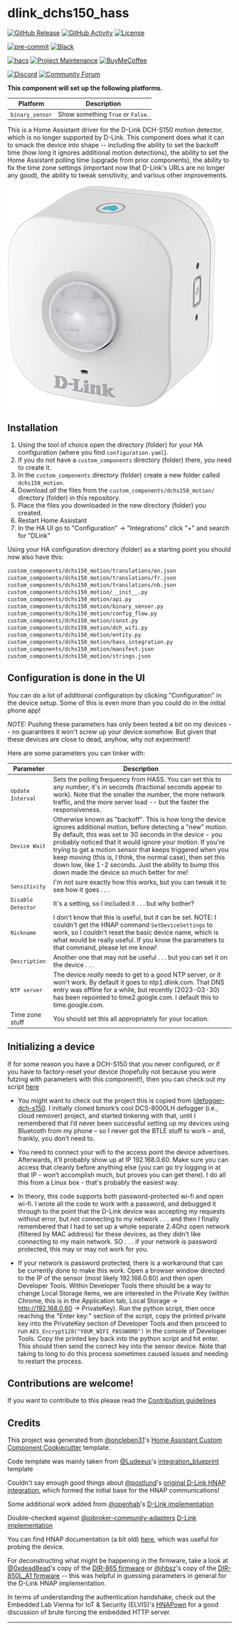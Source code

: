 # dlink_dchs150_hass

[![GitHub Release][releases-shield]][releases]
[![GitHub Activity][commits-shield]][commits]
[![License][license-shield]](LICENSE)

[![pre-commit][pre-commit-shield]][pre-commit]
[![Black][black-shield]][black]

[![hacs][hacsbadge]][hacs]
[![Project Maintenance][maintenance-shield]][user_profile]
[![BuyMeCoffee][buymecoffeebadge]][buymecoffee]

[![Discord][discord-shield]][discord]
[![Community Forum][forum-shield]][forum]

**This component will set up the following platforms.**

| Platform        | Description                       |
| --------------- | --------------------------------- |
| `binary_sensor` | Show something `True` or `False`. |

This is a Home Assistant driver for the D-Link DCH-S150 motion detector, which is no longer
supported by D-Link. This component does what it can to smack the device into shape -- including
the ability to set the backoff time (how long it ignores additional motion detections), the ability
to set the Home Assistant polling time (upgrade from prior components), the ability to fix the time zone
settings (important now that D-Link's URLs are no longer any good), the ability to tweak sensitivity,
and various other improvements.

![DCH-S150][dch-s150]

## Installation

1. Using the tool of choice open the directory (folder) for your HA configuration (where you find `configuration.yaml`).
2. If you do not have a `custom_components` directory (folder) there, you need to create it.
3. In the `custom_components` directory (folder) create a new folder called `dchs150_motion`.
4. Download _all_ the files from the `custom_components/dchs150_motion/` directory (folder) in this repository.
5. Place the files you downloaded in the new directory (folder) you created.
6. Restart Home Assistant
7. In the HA UI go to "Configuration" -> "Integrations" click "+" and search for "DLink"

Using your HA configuration directory (folder) as a starting point you should now also have this:

```text
custom_components/dchs150_motion/translations/en.json
custom_components/dchs150_motion/translations/fr.json
custom_components/dchs150_motion/translations/nb.json
custom_components/dchs150_motion/__init__.py
custom_components/dchs150_motion/api.py
custom_components/dchs150_motion/binary_sensor.py
custom_components/dchs150_motion/config_flow.py
custom_components/dchs150_motion/const.py
custom_components/dchs150_motion/dch_wifi.py
custom_components/dchs150_motion/entity.py
custom_components/dchs150_motion/hass_integration.py
custom_components/dchs150_motion/manifest.json
custom_components/dchs150_motion/strings.json
```

## Configuration is done in the UI

<!---->

You can do a lot of additional configuration by clicking "Configuration" in the device setup.
Some of this is even more than you could do in the initial phone app!

_NOTE:_ Pushing these parameters has only been tested a bit on my devices -- no guarantees it
won't screw up your device somehow. But given that these devices are close to dead, anyhow, why
not experiment!

Here are some parameters you can tinker with:

| Parameter          | Description                                                                                                                                                                                                                                                                                                                                                                                                                                                                    |
| ------------------ | ------------------------------------------------------------------------------------------------------------------------------------------------------------------------------------------------------------------------------------------------------------------------------------------------------------------------------------------------------------------------------------------------------------------------------------------------------------------------------ |
| `Update Interval`  | Sets the polling frequency from HASS. You can set this to any number; it's in seconds (fractional seconds appear to work). Note that the smaller the number, the more network traffic, and the more server load -- but the faster the responsiveness.                                                                                                                                                                                                                          |
| `Device Wait`      | Otherwise known as "backoff". This is how long the device ignores additional motion, before detecting a "new" motion. By default, this was set to 30 seconds in the device - you probably noticed that it would ignore your motion. If you're trying to get a motion sensor that keeps triggered when you keep moving (this is, I think, the normal case), then set this down low, like 1-2 seconds. Just the ability to bump this down made the device so much better for me! |
| `Sensitivity`      | I'm not sure exactly how this works, but you can tweak it to see how it goes . . .                                                                                                                                                                                                                                                                                                                                                                                             |
| `Disable Detector` | It's a setting, so I included it . . . but why bother?                                                                                                                                                                                                                                                                                                                                                                                                                         |
| `Nickname`         | I don't know that this is useful, but it can be set. NOTE: I couldn't get the HNAP command `SetDeviceSettings` to work, so I couldn't reset the basic device name, which is what would be really useful. If you know the parameters to that command, please let me know!                                                                                                                                                                                                       |
| `Description`      | Another one that may not be useful . . . but you can set it on the device . . .                                                                                                                                                                                                                                                                                                                                                                                                |
| `NTP server`       | The device _really_ needs to get to a good NTP server, or it won't work. By default it goes to ntp1.dlink.com. That DNS entry was offline for a while, but recently (2023-03-30) has been repointed to time2.google.com. I default this to time.google.com.                                                                                                                                                                                                                    |
| Time zone stuff    | You should set this all appropriately for your location.                                                                                                                                                                                                                                                                                                                                                                                                                       |

## Initializing a device

If for some reason you have a DCH-S150 that you never configured, or if you have to
factory-reset your device (hopefully not because you were futzing with parameters with this
component!), then you can check out my script [here](./utils/dch_wifi_init.py)

- You might want to check out the project this is copied from ([defogger-dch-s150](https://www.github.com/UpDryTwist/defogger-dch-s150/). I initially cloned bmork’s cool DCS-8000LH defogger (i.e., cloud remover) project, and started tinkering with that, until I remembered that I’d never been successful setting up my devices using Bluetooth from my phone – so I never got the BTLE stuff to work – and, frankly, you don’t need to.

- You need to connect your wifi to the access point the device advertises. Afterwards, it’ll probably show up at IP 192.168.0.60. Make sure you can access that cleanly before anything else (you can go try logging in at that IP - won’t accomplish much, but proves you can get there). I do all this from a Linux box - that's probably the easiest way.

- In theory, this code supports both password-protected wi-fi and open wi-fi. I wrote all the code to work with a password, and debugged it through to the point that the D-Link device was accepting my requests without error, but not connecting to my network . . . and then I finally remembered that I had to set up a whole separate 2.4Ghz open network (filtered by MAC address) for these devices, as they didn’t like connecting to my main network. SO . . . if your network is password protected, this may or may not work for you.

- If your network is password protected, there is a workaround that can be currently done to make this work. Open a browser window directed to the IP of the sensor (most likely 192.168.0.60) and then open Developer Tools. Within Developer Tools there should be a way to change Local Storage items, we are interested in the Private Key (within Chrome, this is in the Application tab, Local Storage -> http://192.168.0.60 -> PrivateKey). Run the python script, then once reaching the "Enter key:" section of the script, copy the printed private key into the PrivateKey section of Developer Tools and then proceed to run `AES_Encrypt128("YOUR_WIFI_PASSWORD")` in the console of Developer Tools. Copy the printed key back into the python script and hit enter. This should then send the correct key into the sensor device. Note that taking to long to do this process sometimes caused issues and needing to restart the process.

## Contributions are welcome!

If you want to contribute to this please read the [Contribution guidelines](CONTRIBUTING.md)

## Credits

This project was generated from [@oncleben31](https://github.com/oncleben31)'s [Home Assistant Custom Component Cookiecutter](https://github.com/oncleben31/cookiecutter-homeassistant-custom-component) template.

Code template was mainly taken from [@Ludeeus](https://github.com/ludeeus)'s [integration_blueprint][integration_blueprint] template

Couldn't say enough good things about [@postlund](https://github.com/postlund)'s [original D-Link HNAP integration](https://github.com/postlund/dlink_hnap), which formed the initial base for the HNAP communications!

Some additional work added from [@openhab](https://github.com/openhab)'s [D-Link implementation](https://github.com/openhab/openhab-addons/tree/main/bundles/org.openhab.binding.dlinksmarthome/src/main/java/org/openhab/binding/dlinksmarthome/internal)

Double-checked against [@iobroker-community-adapters](https://iobroker-community-adapters) [D-Link implementation](https://github.com/iobroker-community-adapters/ioBroker.mydlink)

You can find HNAP documentation (a bit old) [here](https://wiki.elvis.science/images/5/58/HNAP_Protocol.pdf), which was useful for probing the device.

For deconstructing what might be happening in the firmware, take a look at [@0xdead8ead](https://github.com/0xdead8ead)'s copy of the [DIR-865 firmware](https://github.com/0xdead8ead/dlink_dir-865L/tree/master/DIR-865L_REVA_FIRMWARE_1.07.B01/fmk/rootfs/etc/templates/hnap) or [@jhbsz](https://github.com/jhbsz)'s copy of the [DIR-850L_A1 firmware](https://github.com/jhbsz/DIR-850L_A1/tree/master/templates/aries/progs/htdocs/hnap) -- this was helpful in guessing parameters in general for the D-Link HNAP implementation.

In terms of understanding the authentication handshake, check out the Embedded Lab Vienna for IoT & Security (ELVIS)'s [HNAPown](https://wiki.elvis.science/index.php?title=HNAP0wn:_The_Home_Network_Administration_Protocol_Owner) for a good discussion of brute forcing the embedded HTTP server.

---

[integration_blueprint]: https://github.com/custom-components/integration_blueprint
[black]: https://github.com/psf/black
[black-shield]: https://img.shields.io/badge/code%20style-black-000000.svg?style=for-the-badge
[buymecoffee]: https://www.buymeacoffee.com/updrytwist
[buymecoffeebadge]: https://img.shields.io/badge/buy%20me%20a%20coffee-donate-yellow.svg?style=for-the-badge
[commits-shield]: https://img.shields.io/github/commit-activity/y/updrytwist/dlink-dchs150-hass.svg?style=for-the-badge
[commits]: https://github.com/updrytwist/dlink-dchs150-hass/commits/main
[hacs]: https://hacs.xyz
[hacsbadge]: https://img.shields.io/badge/HACS-Custom-orange.svg?style=for-the-badge
[discord]: https://discord.gg/Qa5fW2R
[discord-shield]: https://img.shields.io/discord/330944238910963714.svg?style=for-the-badge
[dch-s150]: dch-s150.jpg
[forum-shield]: https://img.shields.io/badge/community-forum-brightgreen.svg?style=for-the-badge
[forum]: https://community.home-assistant.io/
[license-shield]: https://img.shields.io/github/license/updrytwist/dlink-dchs150-hass.svg?style=for-the-badge
[maintenance-shield]: https://img.shields.io/badge/maintainer-%40updrytwist-blue.svg?style=for-the-badge
[pre-commit]: https://github.com/pre-commit/pre-commit
[pre-commit-shield]: https://img.shields.io/badge/pre--commit-enabled-brightgreen?style=for-the-badge
[releases-shield]: https://img.shields.io/github/release/updrytwist/dlink-dchs150-hass.svg?style=for-the-badge
[releases]: https://github.com/updrytwist/dlink-dchs150-hass/releases
[user_profile]: https://github.com/updrytwist
